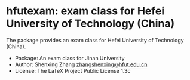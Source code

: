 # hfutexam: exam class for Hefei University of Technology (China)

The package provides an exam class for Hefei University of Technology (China). 

+ Package: An exam class for Jinan University
+ Author:  Shenxing Zhang <zhangshenxing@hfut.edu.cn>
+ License: The LaTeX Project Public License 1.3c
